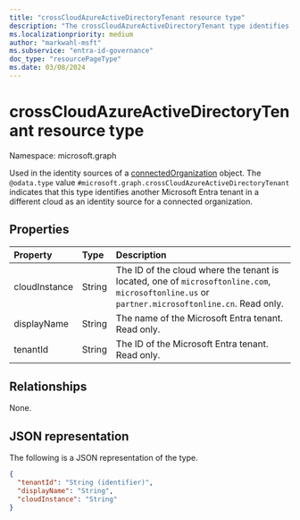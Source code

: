 ```yaml
---
title: "crossCloudAzureActiveDirectoryTenant resource type"
description: "The crossCloudAzureActiveDirectoryTenant type identifies another Microsoft Entra tenant in a different cloud as an identity source for a connected organization."
ms.localizationpriority: medium
author: "markwahl-msft"
ms.subservice: "entra-id-governance"
doc_type: "resourcePageType"
ms.date: 03/08/2024
---
```


# crossCloudAzureActiveDirectoryTenant resource type

Namespace: microsoft.graph

Used in the identity sources of a [connectedOrganization](connectedOrganization.md) object. The `@odata.type` value `#microsoft.graph.crossCloudAzureActiveDirectoryTenant` indicates that this type identifies another Microsoft Entra tenant in a different cloud as an identity source for a connected organization.


## Properties

| Property                     | Type                      | Description |
| :--------------------------- | :------------------------ | :---------- |
| cloudInstance | String | The ID of the cloud where the tenant is located, one of `microsoftonline.com`, `microsoftonline.us` or `partner.microsoftonline.cn`. Read only. |
| displayName |String | The name of the Microsoft Entra tenant. Read only. |
| tenantId |String | The ID of the Microsoft Entra tenant. Read only. |

## Relationships

None.

## JSON representation

The following is a JSON representation of the type.

<!-- {
  "blockType": "resource",
  "optionalProperties": [

  ],
  "@odata.type": "microsoft.graph.crossCloudAzureActiveDirectoryTenant",
  "baseType": "microsoft.graph.identitySource"
}-->

```json
{
  "tenantId": "String (identifier)",
  "displayName": "String",
  "cloudInstance": "String"
}
```

<!-- uuid: 16cd6b66-4b1a-43a1-adaf-3a886856ed98
2019-02-04 14:57:30 UTC -->
<!-- {
  "type": "#page.annotation",
  "description": "crossCloudAzureActiveDirectoryTenant resource type",
  "keywords": "",
  "section": "documentation",
  "tocPath": ""
}-->
